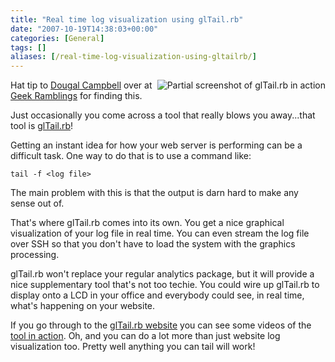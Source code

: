 ```yaml
---
title: "Real time log visualization using glTail.rb"
date: "2007-10-19T14:38:03+00:00"
categories: [General]
tags: []
aliases: [/real-time-log-visualization-using-gltailrb/]
---
```


<img src="/images/uploads/2007/10/gltail-partial.gif" alt="Partial screenshot of glTail.rb in action" align="right" style="border-left:solid 4px white" />

Hat tip to <a href="http://dougal.gunters.org/about-this-site">Dougal Campbell</a> over at <a href="http://dougal.gunters.org/">Geek Ramblings</a> for finding this.

Just occasionally you come across a tool that really blows you away...that tool is <a href="http://fudgie.org/">glTail.rb</a>!

Getting an instant idea for how your web server is performing can be a difficult task. One way to do that is to use a command like:

<code>tail -f &lt;log file&gt;</code>

The main problem with this is that the output is darn hard to make any sense out of.

That's where glTail.rb comes into its own. You get a nice graphical visualization of your log file in real time. You can even stream the log file over SSH so that you don't have to load the system with the graphics processing.

glTail.rb won't replace your regular analytics package, but it will provide a nice supplementary tool that's not too techie. You could wire up glTail.rb to display onto a LCD in your office and everybody could see, in real time, what's happening on your website.

If you go through to the <a href="http://fudgie.org/">glTail.rb website</a> you can see some videos of the <a href="http://fudgie.org/slashdotted.html">tool in action</a>. Oh, and you can do a lot more than just website log visualization too. Pretty well anything you can tail will work!
